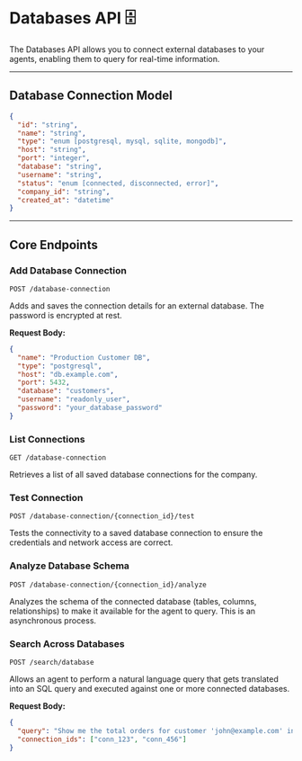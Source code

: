 # Databases API 🗄️

The Databases API allows you to connect external databases to your agents, enabling them to query for real-time information.

---

## Database Connection Model

```json
{
  "id": "string",
  "name": "string",
  "type": "enum [postgresql, mysql, sqlite, mongodb]",
  "host": "string",
  "port": "integer",
  "database": "string",
  "username": "string",
  "status": "enum [connected, disconnected, error]",
  "company_id": "string",
  "created_at": "datetime"
}
```

---

## Core Endpoints

### Add Database Connection

`POST /database-connection`

Adds and saves the connection details for an external database. The password is encrypted at rest.

**Request Body:**
```json
{
  "name": "Production Customer DB",
  "type": "postgresql",
  "host": "db.example.com",
  "port": 5432,
  "database": "customers",
  "username": "readonly_user",
  "password": "your_database_password"
}
```

### List Connections

`GET /database-connection`

Retrieves a list of all saved database connections for the company.

### Test Connection

`POST /database-connection/{connection_id}/test`

Tests the connectivity to a saved database connection to ensure the credentials and network access are correct.

### Analyze Database Schema

`POST /database-connection/{connection_id}/analyze`

Analyzes the schema of the connected database (tables, columns, relationships) to make it available for the agent to query. This is an asynchronous process.

### Search Across Databases

`POST /search/database`

Allows an agent to perform a natural language query that gets translated into an SQL query and executed against one or more connected databases.

**Request Body:**
```json
{
  "query": "Show me the total orders for customer 'john@example.com' in the last 30 days",
  "connection_ids": ["conn_123", "conn_456"]
}
```